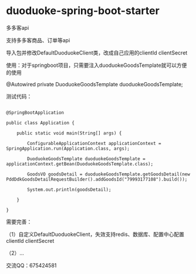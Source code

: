 # duoduoke-spring-boot-starter
多多客api

支持多多客商品、订单等api

导入包并修改DefaultDuoduokeClient类，改成自己应用的clientId clientSecret

使用：对于springboot项目，只需要注入duoduokeGoodsTemplate就可以方便的使用

@Autowired
private DuoduokeGoodsTemplate duoduokeGoodsTemplate;

测试代码：

```

@SpringBootApplication

public class Application {

    public static void main(String[] args) {
    
        ConfigurableApplicationContext applicationContext = SpringApplication.run(Application.class, args);

        DuoduokeGoodsTemplate duoduokeGoodsTemplate = applicationContext.getBean(DuoduokeGoodsTemplate.class);
        
        GoodsVO goodsDetail = duoduokeGoodsTemplate.getGoodsDetail(new PddDdkGoodsDetailRequestBuilder().addGoodsId("79993177108").build());

        System.out.println(goodsDetail);

    }

}

```

需要完善：

（1）自定义DefaultDuoduokeClient，失效支持redis、数据库、配置中心配置clientId clientSecret

（2）...

交流QQ：675424581
